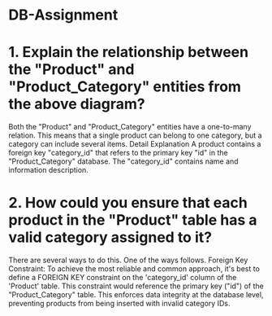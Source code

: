 # DB-Assignment
# 1. Explain the relationship between the "Product" and "Product_Category" entities from the above diagram?
Both the "Product" and "Product_Category" entities have a one-to-many relation. This means that a single product can belong to one category, but a category can include several items. 
Detail Explanation
A product contains a foreign key "category_id" that refers to the primary key "id" in the "Product_Category" database.
The "category_id" contains name and information description.

# 2.  How could you ensure that each product in the "Product" table has a valid category assigned to it?
There are several ways to do this. One of the ways follows.
Foreign Key Constraint: To achieve the most reliable and common approach, it's best to define a FOREIGN KEY constraint on the 'category_id' column of the 'Product' table. This constraint would reference the primary key ("id") of the "Product_Category" table. This enforces data integrity at the database level, preventing products from being inserted with invalid category IDs.
